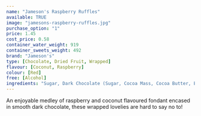 ```yaml
---
name: "Jameson's Raspberry Ruffles"
available: TRUE
image: "jamesons-raspberry-ruffles.jpg"
purchase_option: "1"
price: 1.45
cost_price: 0.58
container_water_weight: 919
container_sweets_weight: 492
brand: "Jameson's"
type: [Chocolate, Dried Fruit, Wrapped]
flavour: [Coconut, Raspberry]
colour: [Red]
free: [Alcohol]
ingredients: "Sugar, Dark Chocolate (Sugar, Cocoa Mass, Cocoa Butter, Emulsifier: Soya Lecithin E322), Coconut (19%), Glucose Syrup, Citric Acid, Invertase, Colours: E122"
---
```

An enjoyable medley of raspberry and coconut flavoured fondant encased in smooth dark chocolate, these wrapped lovelies are hard to say no to!